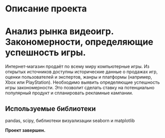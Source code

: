 # Описание проекта

# Анализ рынка видеоигр. Закономерности, определяющие успешность игры.

Интернет-магазин продаёт по всему миру компьютерные игры. Из открытых источников доступны исторические данные о продажах игр, оценки пользователей и экспертов, жанры и платформы (например, Xbox или PlayStation). Необходимо выявить определяющие успешность игры закономерности. Это позволит сделать ставку на потенциально популярный продукт и спланировать рекламные кампании.

## Используемые библиотеки

pandas, scipy, библиотеки визуализации seaborn и matplotlib

**Проект завершен.**
